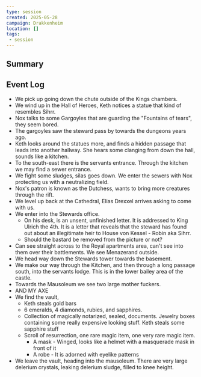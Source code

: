 ```yaml
---
type: session
created: 2025-05-28
campaign: Drakkenheim
location: []
tags:
 - session
---
```


## Summary

## Event Log

- We pick up going down the chute outside of the Kings chambers.
- We wind up in the Hall of Heroes, Keth notices a statue that kind of resembles Sihrr.
- Nox talks to some Gargoyles that are guarding the "Fountains of tears", they seem bored.
- The gargoyles saw the steward pass by towards the dungeons years ago.
- Keth looks around the statues more, and finds a hidden passage that leads into another hallway. She hears some clanging from down the hall, sounds like a kitchen.
- To the south-east there is the servants entrance. Through the kitchen we may find a sewer entrance.
- We fight some sludges, silas goes down. We enter the sewers with Nox protecting us with a neutralizing field.
- Nox's patron is known as the Dutchess, wants to bring more creatures through the rift.
- We level up back at the Cathedral, Elias Drexxel arrives asking to come with us.
- We enter into the Stewards office.
	- On his desk, is an unsent, unfinished letter. It is addressed to King Ulrich the 4th. It is a letter that reveals that the steward has found out about an illegitimate heir to House von Kessel - Robin aka Sihrr.
	- Should the bastard be removed from the picture or not?
- Can see straight across to the Royal apartments area, can't see into them over their battlements. We see Menazerand outside.
- We head way down the Stewards tower towards the basement.
- We make our way through the Kitchen, and then through a long passage south, into the servants lodge. This is in the lower bailey area of the castle.
- Towards the Mausoleum we see two large mother fuckers.
- AND MY AXE
- We find the vault,
	- Keth steals gold bars
	- 6 emeralds, 4 diamonds, rubies, and sapphires.
	- Collection of magically notarized, sealed, documents. Jewelry boxes containing some really expensive looking stuff. Keth steals some sapphire stuff
	- Scroll of resurrection, one rare magic item, one very rare magic item.
		- A mask - Winged, looks like a helmet with a masquerade mask in front of it
		- A robe - It is adorned with eyelike patterns
- We leave the vault, heading into the mausoleum. There are very large delerium crystals, leaking delerium sludge, filled to knee height.

